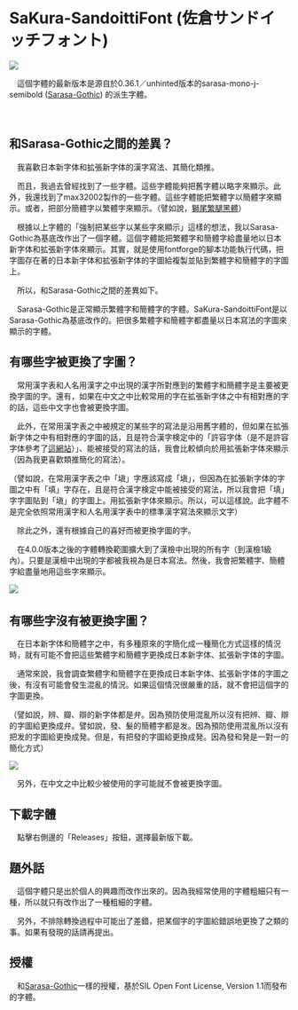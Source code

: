 # SaKura-SandoittiFont (佐倉サンドイッチフォント)

![](https://i.imgur.com/ic71ea5.png)

　這個字體的最新版本是源自於0.36.1／unhinted版本的sarasa-mono-j-semibold ([Sarasa-Gothic](https://github.com/be5invis/Sarasa-Gothic)) 的派生字體。

　　
　
## 和Sarasa-Gothic之間的差異？

　我喜歡日本新字体和拡張新字体的漢字寫法、其簡化類推。

　而且，我過去曾經找到了一些字體。這些字體能夠把舊字體以略字來顯示。此外，我還找到了max32002製作的一些字體。這些字體能把繁體字以簡體字來顯示。或者，把部分簡體字以繁體字來顯示。（譬如說，[獅尾繁腿黑體](https://github.com/max32002/swei-fan-leg)）

　根據以上字體的「強制把某些字以某些字來顯示」這樣的想法，我以Sarasa-Gothic為基底改作出了一個字體。這個字體能把繁體字和簡體字給盡量地以日本新字体和拡張新字体來顯示。其實，就是使用fontforge的腳本功能執行代碼，把字圖存在著的日本新字体和拡張新字体的字圖給複製並貼到繁體字和簡體字的字圖上。

　所以，和Sarasa-Gothic之間的差異如下。

　Sarasa-Gothic是正常顯示繁體字和簡體字的字體。SaKura-SandoittiFont是以Sarasa-Gothic為基底改作的。把很多繁體字和簡體字都盡量以日本寫法的字圖來顯示的字體。
　
　
　
## 有哪些字被更換了字圖？

　常用漢字表和人名用漢字之中出現的漢字所對應到的繁體字和簡體字是主要被更換字圖的字。還有，如果在中文之中比較常用的字在拡張新字体之中有相對應的字的話，這些中文字也會被更換字圖。

　此外，在常用漢字表之中被規定的某些字的寫法是沿用舊字體的，但如果在拡張新字体之中有相對應的字圖的話，且是符合漢字検定中的「許容字体（是不是許容字体參考了[這網站](https://kanji.jitenon.jp/)）」、能被接受的寫法的話，我會比較傾向於用拡張新字体來顯示（因為我更喜歡類推簡化的寫法）。

（譬如說，在常用漢字表之中「塡」字應該寫成「塡」，但因為在拡張新字体的字圖之中有「填」字存在，且是符合漢字検定中能被接受的寫法，所以我會把「填」字字圖貼到「塡」的字圖上。用拡張新字体來顯示。所以，可以這樣說。此字體不是完全依照常用漢字和人名用漢字表中的標準漢字寫法來顯示文字）

　除此之外，還有根據自己的喜好而被更換字圖的字。
 
　在4.0.0版本之後的字體轉換範圍擴大到了漢檢中出現的所有字（到漢檢1級內）。只要是漢檢中出現的字都被我視為是日本寫法。然後，我會把繁體字、簡體字給盡量地用這些字來顯示。
 
 ![](https://i.imgur.com/GZLaz3d.png)
　
　
　
## 有哪些字沒有被更換字圖？

　在日本新字体和簡體字之中，有多種原來的字簡化成一種簡化方式這樣的情況時，就有可能不會把這些繁體字和簡體字更換成日本新字体、拡張新字体的字圖。

　通常來說，我會調查繁體字和簡體字在更換成日本新字体、拡張新字体的字圖之後，有沒有可能會發生混亂的情況。如果這個情況很嚴重的話，就不會把這個字的字圖更換。

（譬如說，辨、瓣、辯的新字体都是弁。因為預防使用混亂所以沒有把辨、瓣、辯的字圖給更換成弁。譬如說，發、髮的簡體字都是发。因為預防使用混亂所以沒有把发的字圖給更換成発。但是，有把發的字圖給更換成発。因為發和発是一對一的簡化方式）

![](https://i.imgur.com/mnuaEOG.png)

　另外，在中文之中比較少被使用的字可能就不會被更換字圖。
　
　
　
## 下載字體

　點擊右側邊的「Releases」按鈕，選擇最新版下載。
　
　
　
## 題外話

　這個字體只是出於個人的興趣而改作出來的。因為我經常使用的字體粗細只有一種，所以就只有改作出了一種粗細的字體。

　另外，不排除轉換過程中可能出了差錯，把某個字的字圖給錯誤地更換了之類的事。如果有發現的話請再提出。
　
　
　
## 授權

　和[Sarasa-Gothic](https://github.com/be5invis/Sarasa-Gothic)一樣的授權，基於SIL Open Font License, Version 1.1而發布的字體。
　
